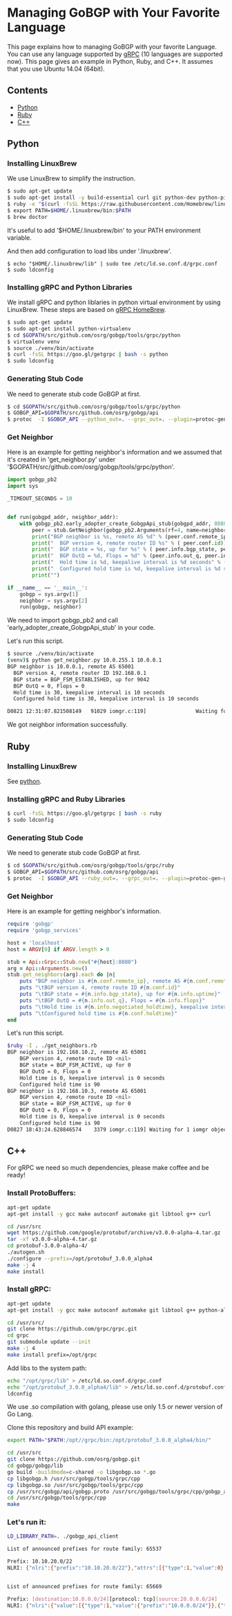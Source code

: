 # Managing GoBGP with Your Favorite Language

This page explains how to managing GoBGP with your favorite Language.
You can use any language supported by [gRPC](http://www.grpc.io/) (10
languages are supported now). This page gives an example in Python,
Ruby, and C++. It assumes that you use Ubuntu 14.04 (64bit).

## Contents

- [Python](#python)
- [Ruby](#ruby)
- [C++](#cpp)

## <a name="python"> Python

### Installing LinuxBrew

We use LinuxBrew to simplify the instruction.
```bash
$ sudo apt-get update
$ sudo apt-get install -y build-essential curl git python-dev python-pip m4 ruby
$ ruby -e "$(curl -fsSL https://raw.githubusercontent.com/Homebrew/linuxbrew/go/install)"
$ export PATH=$HOME/.linuxbrew/bin:$PATH
$ brew doctor
```
It's useful to add '$HOME/.linuxbrew/bin' to your PATH environment variable.

And then add configuration to load libs under '.linuxbrew'.
```
$ echo "$HOME/.linuxbrew/lib" | sudo tee /etc/ld.so.conf.d/grpc.conf
$ sudo ldconfig
```

### Installing gRPC and Python Libraries

We install gRPC and python liblaries in python virtual environment by using LinuxBrew.
These steps are based on [gRPC HomeBrew](https://github.com/grpc/homebrew-grpc).

```bash
$ sudo apt-get update
$ sudo apt-get install python-virtualenv
$ cd $GOPATH/src/github.com/osrg/gobgp/tools/grpc/python
$ virtualenv venv
$ source ./venv/bin/activate
$ curl -fsSL https://goo.gl/getgrpc | bash -s python
$ sudo ldconfig
```

### Generating Stub Code

We need to generate stub code GoBGP at first.
```bash
$ cd $GOPATH/src/github.com/osrg/gobgp/tools/grpc/python
$ GOBGP_API=$GOPATH/src/github.com/osrg/gobgp/api
$ protoc  -I $GOBGP_API --python_out=. --grpc_out=. --plugin=protoc-gen-grpc=`which grpc_python_plugin` $GOBGP_API/gobgp.proto
```

### Get Neighbor

Here is an example for getting neighbor's information and we assumed that it's created in 'get_neighbor.py' under '$GOPATH/src/github.com/osrg/gobgp/tools/grpc/python'.
```python
import gobgp_pb2
import sys

_TIMEOUT_SECONDS = 10


def run(gobgpd_addr, neighbor_addr):
    with gobgp_pb2.early_adopter_create_GobgpApi_stub(gobgpd_addr, 8080) as stub:
        peer = stub.GetNeighbor(gobgp_pb2.Arguments(rf=4, name=neighbor_addr), _TIMEOUT_SECONDS)
        print("BGP neighbor is %s, remote AS %d" % (peer.conf.remote_ip, peer.conf.remote_as))
        print("  BGP version 4, remote router ID %s" % ( peer.conf.id))
        print("  BGP state = %s, up for %s" % ( peer.info.bgp_state, peer.info.uptime))
        print("  BGP OutQ = %d, Flops = %d" % (peer.info.out_q, peer.info.flops))
        print("  Hold time is %d, keepalive interval is %d seconds" % ( peer.info.negotiated_holdtime, peer.info.keepalive_interval))
        print("  Configured hold time is %d, keepalive interval is %d seconds" % ( peer.conf.holdtime, peer.conf.keepalive_interval))
        print("")

if __name__ == '__main__':
    gobgp = sys.argv[1]
    neighbor = sys.argv[2]
    run(gobgp, neighbor)
```

We need to import gobgp_pb2 and call 'early_adopter_create_GobgpApi_stub' in your code.

Let's run this script.

```bash
$ source ./venv/bin/activate
(venv)$ python get_neighbor.py 10.0.255.1 10.0.0.1
BGP neighbor is 10.0.0.1, remote AS 65001
  BGP version 4, remote router ID 192.168.0.1
  BGP state = BGP_FSM_ESTABLISHED, up for 9042
  BGP OutQ = 0, Flops = 0
  Hold time is 30, keepalive interval is 10 seconds
  Configured hold time is 30, keepalive interval is 10 seconds

D0821 12:31:07.821508149   91029 iomgr.c:119]                Waiting for 1 iomgr objects to be destroyed and executing final callbacks

```

We got neighbor information successfully.

## <a name="ruby"> Ruby

### Installing LinuxBrew

See [python](#python).


### Installing gRPC and Ruby Libraries

```bash
$ curl -fsSL https://goo.gl/getgrpc | bash -s ruby
$ sudo ldconfig
```

### Generating Stub Code

We need to generate stub code GoBGP at first.
```bash
$ cd $GOPATH/src/github.com/osrg/gobgp/tools/grpc/ruby
$ GOBGP_API=$GOPATH/src/github.com/osrg/gobgp/api
$ protoc  -I $GOBGP_API --ruby_out=. --grpc_out=. --plugin=protoc-gen-grpc=`which grpc_ruby_plugin` $GOBGP_API/gobgp.proto
```

### Get Neighbor

Here is an example for getting neighbor's information.
```ruby
require 'gobgp'
require 'gobgp_services'

host = 'localhost'
host = ARGV[0] if ARGV.length > 0

stub = Api::Grpc::Stub.new("#{host}:8080")
arg = Api::Arguments.new()
stub.get_neighbors(arg).each do |n|
    puts "BGP neighbor is #{n.conf.remote_ip}, remote AS #{n.conf.remote_as}"
    puts "\tBGP version 4, remote route ID #{n.conf.id}"
    puts "\tBGP state = #{n.info.bgp_state}, up for #{n.info.uptime}"
    puts "\tBGP OutQ = #{n.info.out_q}, Flops = #{n.info.flops}"
    puts "\tHold time is #{n.info.negotiated_holdtime}, keepalive interval is #{n.info.keepalive_interval} seconds"
    puts "\tConfigured hold time is #{n.conf.holdtime}"
end
```

Let's run this script.

```bash
$ruby -I . ./get_neighbors.rb
BGP neighbor is 192.168.10.2, remote AS 65001
    BGP version 4, remote route ID <nil>
    BGP state = BGP_FSM_ACTIVE, up for 0
    BGP OutQ = 0, Flops = 0
    Hold time is 0, keepalive interval is 0 seconds
    Configured hold time is 90
BGP neighbor is 192.168.10.3, remote AS 65001
    BGP version 4, remote route ID <nil>
    BGP state = BGP_FSM_ACTIVE, up for 0
    BGP OutQ = 0, Flops = 0
    Hold time is 0, keepalive interval is 0 seconds
    Configured hold time is 90
D0827 18:43:24.628846574    3379 iomgr.c:119] Waiting for 1 iomgr objects to be destroyed and executing final callbacks
```

## <a name="cpp"> C++

For gRPC we need so much dependencies, please make coffee and be ready!

### Install ProtoBuffers:
```bash
apt-get update
apt-get install -y gcc make autoconf automake git libtool g++ curl

cd /usr/src
wget https://github.com/google/protobuf/archive/v3.0.0-alpha-4.tar.gz
tar -xf v3.0.0-alpha-4.tar.gz
cd protobuf-3.0.0-alpha-4/
./autogen.sh
./configure --prefix=/opt/protobuf_3.0.0_alpha4
make -j 4
make install
```

### Install gRPC:
```bash
apt-get update
apt-get install -y gcc make autoconf automake git libtool g++ python-all-dev python-virtualenv

cd /usr/src/
git clone https://github.com/grpc/grpc.git
cd grpc
git submodule update --init
make -j 4
make install prefix=/opt/grpc
```

Add libs to the system path:
```bash
echo "/opt/grpc/lib" > /etc/ld.so.conf.d/grpc.conf
echo "/opt/protobuf_3.0.0_alpha4/lib" > /etc/ld.so.conf.d/protobuf.conf
ldconfig
```

We use .so compilation with golang, please use only 1.5 or newer version of Go Lang.

Clone this repository and build API example:
```bash
export PATH="$PATH:/opt//grpc/bin:/opt/protobuf_3.0.0_alpha4/bin/"

cd /usr/src
git clone https://github.com/osrg/gobgp.git
cd gobgp/gobgp/lib
go build -buildmode=c-shared -o libgobgp.so *.go
cp libgobgp.h /usr/src/gobgp/tools/grpc/cpp
cp libgobgp.so /usr/src/gobgp/tools/grpc/cpp
cp /usr/src/gobgp/api/gobgp.proto /usr/src/gobgp/tools/grpc/cpp/gobgp_api_client.proto
cd /usr/src/gobgp/tools/grpc/cpp
make
```

### Let's run it:
```bash
LD_LIBRARY_PATH=. ./gobgp_api_client

List of announced prefixes for route family: 65537

Prefix: 10.10.20.0/22
NLRI: {"nlri":{"prefix":"10.10.20.0/22"},"attrs":[{"type":1,"value":0},{"type":3,"nexthop":"0.0.0.0"}]}


List of announced prefixes for route family: 65669

Prefix: [destination:10.0.0.0/24][protocol: tcp][source:20.0.0.0/24]
NLRI: {"nlri":{"value":[{"type":1,"value":{"prefix":"10.0.0.0/24"}},{"type":3,"value":[{"op":129,"value":6}]},{"type":2,"value":{"prefix":"20.0.0.0/24"}}]},"attrs":[{"type":1,"value":0},{"type":14,"nexthop":"0.0.0.0","afi":1,"safi":133,"value":[{"value":[{"type":1,"value":{"prefix":"10.0.0.0/24"}},{"type":3,"value":[{"op":129,"value":6}]},{"type":2,"value":{"prefix":"20.0.0.0/24"}}]}]},{"type":16,"value":[{"type":128,"subtype":8,"value":"10:10"}]}]}
```
